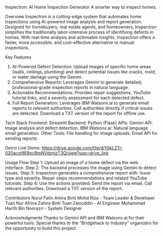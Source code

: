 Inspectron: AI Home Inspection Generator
A smarter way to inspect homes.

Overview
Inspectron is a cutting-edge system that automates home inspections using AI-powered image analysis and report generation. Designed for homebuyers, real estate agents, and homeowners, Inspectron simplifies the traditionally labor-intensive process of identifying defects in homes. With real-time analysis and actionable insights, Inspectron offers a faster, more accessible, and cost-effective alternative to manual inspections.

Key Features
1. AI-Powered Defect Detection: Upload images of specific home areas (walls, ceilings, plumbing) and detect potential issues like cracks, mold, or water damage using the Gemini.
2. Comprehensive Reports: Leverages Gemini to generate detailed, professional-grade inspection reports in natural language.
3. Actionable Recommendations: Provides repair suggestions, YouTube tutorial links, and a severity assessment for each detected defect.
4. Full Report Generation:
Leverages IBM Watsonx.ai to generate email reports to relevant authorities.
Call authorities directly if critical issues are detected.
Download a TXT version of the report for offline use.

Tech Stack
Frontend: Streamlit 
Backend: Python (Flask)
APIs:
Gemini API: Image analysis and defect detection.
IBM Watsonx.ai: Natural language email generation.
Other Tools:
File handling for image uploads.
Email API for sending reports.

Demo
Live Demo: https://drive.google.com/file/d/1GkL2Tr-020acxt9E8pc8tpNVdznjzT3Q/view?usp=drive_link

Usage Flow
Step 1: Upload an image of a home defect via the web interface.
Step 2: The backend processes the image using Gemini to detect issues.
Step 3: Inspectron generates a comprehensive report with:
Issue type and severity.
Repair steps recommendations and related YouTube tutorials.
Step 4: Use the actions provided:
Send the report via email.
Call relevant authorities.
Download a TXT version of the report.

Contributors
Nurul Fatin Amira Binti Mohd Riza - Team Leader & Developer 
Tuan Nur Afrina Zahira Binti Tuan Zainuddin - AI Engineer
Muhammad Harith Bin Noorazri - System Designer 

Acknowledgments
Thanks to Gemini API and IBM Watsonx.ai for their powerful tools.
Special thanks to the "Bridgehack to Industry" organizers for the opportunity to build this project.
